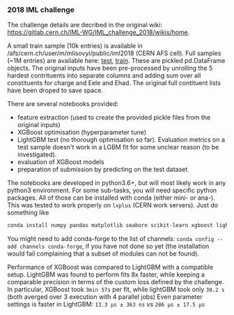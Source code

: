 ### 2018 IML challenge 

The challenge details are decribed in the original wiki: https://gitlab.cern.ch/IML-WG/IML_challenge_2018/wikis/home. 

A small train sample (10k entries) is available in /afs/cern.ch/user/m/mlisovyi/public/iml2018 (CERN AFS cell).
Full samples (~1M entries) are available here: [test](https://cernbox.cern.ch/index.php/s/ODYoAXRfxU6N8U9), 
[train](https://cernbox.cern.ch/index.php/s/EYKKvatjv3XkoR4/download). These are pickled pd.DataFrame objects. The original inputs have been pre-processed by unrolling the 5 hardest contrituents into separate columns and adding sum over all constituents for charge and Eele and Ehad. The original full contituent lists have been droped to save space. 

There are several notebooks provided: 
  * feature extraction (used to create the provided pickle files from the original inputs)
  * XGBoost optimisation (hyperparameter tune)
  * LightGBM test (no thorough optimisation so far). Evaluation metrics on a test sample doesn't work in a LGBM fit for some unclear reason (to be investigated). 
  * evaluation of XGBoost models
  * preparation of submission by predicting on the test dataset

The notebooks are developed in python3.6+, but will most likely work in any python3 environment. 
For some sub-tasks, you will need specific python packages. 
All of those can be installed with conda (either mini- or ana-).
This was tested to work properly on `lxplus` (CERN work servers).
Just do something like
```bash
conda install numpy pandas matplotlib seaborn scikit-learn xgboost lightgbm
```
You might need to add conda-forge to the list of channels: `conda config --add channels conda-forge`,
if you have not done so yet (the installation would fail complaining that a subset of modules can not be found).

Performance of XGBoost was compared to LightGBM with a compatible setup. 
LightGBM was found to perform fits 8x faster, 
while keeping a comparable precision in terms of the custom loss defined by the challenge.
In particular, XGBoost took `3min 57s` per fit, while lightGBM took only `30.2 s` 
(both averged over 3 execution with 4 parallel jobs)
Even parameter settings is faster in LightGBM: `13.3 µs ± 363 ns` vs `286 µs ± 17.5 µs`

